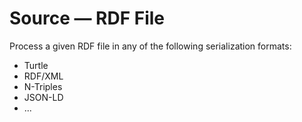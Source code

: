 # Source &mdash; RDF File

Process a given RDF file in any of the following
serialization formats:

- Turtle
- RDF/XML
- N-Triples
- JSON-LD
- ...
